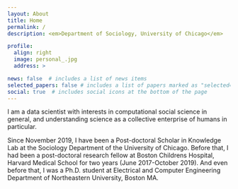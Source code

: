 ```yaml
---
layout: About
title: Home
permalink: /
description: <em>Department of Sociology, University of Chicago</em>

profile:
  align: right
  image: personal_.jpg
  address: >

news: false  # includes a list of news items
selected_papers: false # includes a list of papers marked as "selected={true}"
social: true  # includes social icons at the bottom of the page
---
```


I am a data scientist with interests in computational social science in general, and understanding science as a collective enterprise of humans in particular.

Since November 2019, I have been a Post-doctoral Scholar in Knowledge Lab at the Sociology Department of the University of Chicago. Before that, I had been a post-doctoral research fellow at Boston Childrens Hospital, Harvard Medical School for two years (June 2017-October 2019). And even before that, I was a Ph.D. student at Electrical and Computer Engineering Department of Northeastern University, Boston MA.


